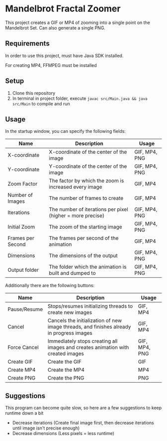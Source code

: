 # Mandelbrot Fractal Zoomer

This project creates a GIF or MP4 of zooming into a single point on the Mandelbrot Set.  Can also generate a single PNG.

## Requirements

In order to use this project, must have Java SDK installed.

For creating MP4, FFMPEG must be installed

## Setup

1. Clone this repository
2. In terminal in project folder, execute `javac src/Main.java && java src/Main` to compile and run

## Usage

In the startup window, you can specify the following fields:

| Name  | Description | Usage |
| ------------- | ------------- | ------------- |
| X-coordinate  | X-coordinate of the center of the image  | GIF, MP4, PNG |
| Y-coordinate  | Y-coordinate of the center of the image  | GIF, MP4, PNG |
| Zoom Factor | The factor by which the zoom is increased every image | GIF, MP4 |
| Number of Images | The number of frames to create | GIF, MP4 |
| Iterations | The number of iterations per pixel (higher = more precise) | GIF, MP4, PNG |
| Initial Zoom | The zoom of the starting image | GIF, MP4, PNG |
| Frames per Second | The frames per second of the animation | GIF, MP4 |
| Dimensions | The dimensions of the output | GIF, MP4, PNG |
| Output folder | The folder which the animation is built and dumped to | GIF, MP4, PNG |

Additionally there are the following buttons:

| Name  | Description | Usage |
| ------------- | ------------- | ------------- |
| Pause/Resume | Stops/resumes initializing threads to create new images  | GIF, MP4 |
| Cancel | Cancels the initialization of new image threads, and finishes already in progress images | GIF, MP4 |
| Force Cancel | Immediately stops creating all images and creates animation with created images | GIF, MP4, PNG |
| Create GIF | Create the GIF | GIF |
| Create MP4 | Create the MP4 | MP4 |
| Create PNG | Create the PNG | PNG |

## Suggestions

This program can become quite slow, so here are a few suggestions to keep runtime down a bit
 - Decrease iterations (Create final image first, then decrease iterations until image isn't precise enough)
 - Decrease dimensions (Less pixels = less runtime)
